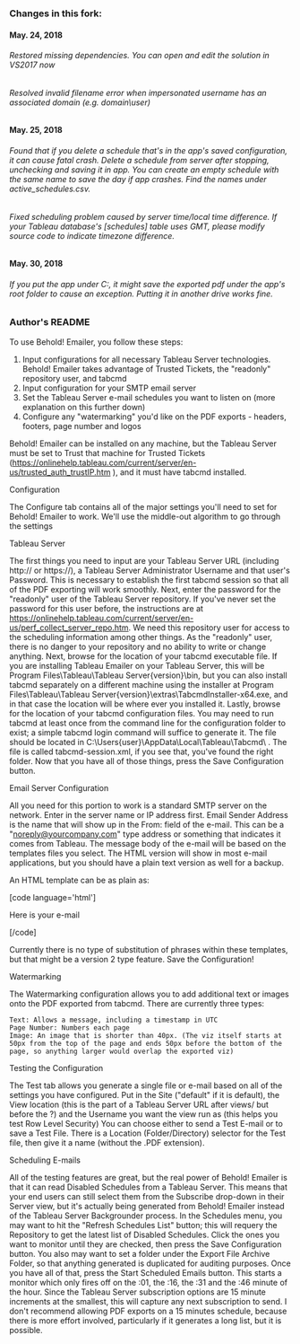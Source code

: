 ﻿### Changes in this fork:

#### May. 24, 2018
###### Restored missing dependencies. You can open and edit the solution in VS2017 now
###### Resolved invalid filename error when impersonated username has an associated domain (e.g. domain\user)

#### May. 25, 2018
###### Found that if you delete a schedule that's in the app's saved configuration, it can cause fatal crash. Delete a schedule from server after stopping, unchecking and saving it in app. You can create an empty schedule with the same name to save the day if app crashes. Find the names under active_schedules.csv.
###### Fixed scheduling problem caused by server time/local time difference. If your Tableau database's [schedules] table uses GMT, please modify source code to indicate timezone difference. 

#### May. 30, 2018
###### If you put the app under C:\, it might save the exported pdf under the app's root folder to cause an exception. Putting it in another drive works fine.

### Author's README
To use Behold! Emailer, you follow these steps:

   1) Input configurations for all necessary Tableau Server technologies. Behold! Emailer takes advantage of Trusted Tickets, the "readonly" repository user, and tabcmd
   2) Input configuration for your SMTP email server
   3) Set the Tableau Server e-mail schedules you want to listen on (more explanation on this further down)
   4) Configure any "watermarking" you'd like on the PDF exports - headers, footers, page number and logos

Behold! Emailer can be installed on any machine, but the Tableau Server must be set to Trust that machine for Trusted Tickets (https://onlinehelp.tableau.com/current/server/en-us/trusted_auth_trustIP.htm ), and it must have tabcmd installed.


Configuration


The Configure tab contains all of the major settings you'll need to set for Behold! Emailer to work. We'll use the middle-out algorithm to go through the settings

Tableau Server

The first things you need to input are your Tableau Server URL (including http:// or https://), a Tableau Server Administrator Username and that user's Password. This is necessary to establish the first tabcmd session so that all of the PDF exporting will work smoothly.
Next, enter the password for the "readonly" user of the Tableau Server repository. If you've never set the password for this user before, the instructions are at https://onlinehelp.tableau.com/current/server/en-us/perf_collect_server_repo.htm. We need this repository user for access to the scheduling information among other things. As the "readonly" user, there is no danger to your repository and no ability to write or change anything.
Next, browse for the location of your tabcmd executable file. If you are installing Tableau Emailer on your Tableau Server, this will be Program Files\Tableau\Tableau Server\{version}\bin\, but you can also install tabcmd separately on a different machine using the installer at Program Files\Tableau\Tableau Server\{version}\extras\TabcmdInstaller-x64.exe, and in that case the location will be where ever you installed it.
Lastly, browse for the location of your tabcmd configuration files. You may need to run tabcmd at least once from the command line for the configuration folder to exist; a simple tabcmd login command will suffice to generate it. The file should be located in C:\Users\{user}\AppData\Local\Tableau\Tabcmd\ . The file is called tabcmd-session.xml, if you see that, you've found the right folder.
Now that you have all of those things, press the Save Configuration button.


Email Server Configuration

All you need for this portion to work is a standard SMTP server on the network. Enter in the server name or IP address first. Email Sender Address is the name that will show up in the From: field of the e-mail. This can be a "noreply@yourcompany.com" type address or something that indicates it comes from Tableau.
The message body of the e-mail will be based on the templates files you select. The HTML version will show in most e-mail applications, but you should have a plain text version as well for a backup.

An HTML template can be as plain as:

[code language='html']
<html>
<head></head>

<body>

<p>Here is your e-mail
</body></html>

[/code]


Currently there is no type of substitution of phrases within these templates, but that might be a version 2 type feature.
Save the Configuration!

Watermarking

The Watermarking configuration allows you to add additional text or images onto the PDF exported from tabcmd. There are currently three types:

    Text: Allows a message, including a timestamp in UTC
    Page Number: Numbers each page
    Image: An image that is shorter than 40px. (The viz itself starts at 50px from the top of the page and ends 50px before the bottom of the page, so anything larger would overlap the exported viz)


Testing the Configuration

The Test tab allows you generate a single file or e-mail based on all of the settings you have configured. Put in the Site ("default" if it is default), the View location (this is the part of a Tableau Server URL after views/ but before the ?) and the Username you want the view run as (this helps you test Row Level Security)
You can choose either to send a Test E-mail or to save a Test File. There is a Location (Folder/Directory) selector for the Test file, then give it a name (without the .PDF extension).


Scheduling E-mails

All of the testing features are great, but the real power of Behold! Emailer is that it can read Disabled Schedules from a Tableau Server. This means that your end users can still select them from the Subscribe drop-down in their Server view, but it's actually being generated from Behold! Emailer instead of the Tableau Server Backgrounder process.
In the Schedules menu, you may want to hit the "Refresh Schedules List" button; this will requery the Repository to get the latest list of Disabled Schedules. Click the ones you want to monitor until they are checked, then press the Save Configuration button. You also may want to set a folder under the Export File Archive Folder, so that anything generated is duplicated for auditing purposes. Once you have all of that, press the Start Scheduled Emails button.
This starts a monitor which only fires off on the :01, the :16, the :31 and the :46 minute of the hour. Since the Tableau Server subscription options are 15 minute increments at the smallest, this will capture any next subscription to send. I don't recommend allowing PDF exports on a 15 minutes schedule, because there is more effort involved, particularly if it generates a long list, but it is possible.